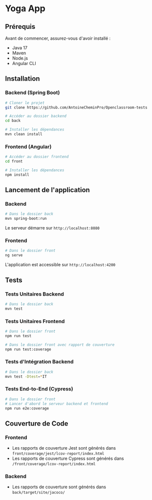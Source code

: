 # Yoga App

## Prérequis

Avant de commencer, assurez-vous d'avoir installé :
- Java 17
- Maven
- Node.js
- Angular CLI

## Installation

### Backend (Spring Boot)

```bash
# Cloner le projet
git clone https://github.com/AntoineCheminPro/Openclassroom-tests

# Accéder au dossier backend
cd back

# Installer les dépendances
mvn clean install
```

### Frontend (Angular)

```bash
# Accéder au dossier frontend
cd front

# Installer les dépendances
npm install
```

## Lancement de l'application

### Backend

```bash
# Dans le dossier back
mvn spring-boot:run
```
Le serveur démarre sur `http://localhost:8080`

### Frontend

```bash
# Dans le dossier front
ng serve
```
L'application est accessible sur `http://localhost:4200`

## Tests

### Tests Unitaires Backend

```bash
# Dans le dossier back
mvn test
```

### Tests Unitaires Frontend

```bash
# Dans le dossier front
npm run test

# Dans le dossier front avec rapport de couverture
npm run test:coverage
```

### Tests d'Intégration Backend

```bash
# Dans le dossier back
mvn test -Dtest=*IT
```

### Tests End-to-End (Cypress)

```bash
# Dans le dossier front
# Lancer d'abord le serveur backend et frontend
npm run e2e:coverage
```

## Couverture de Code

### Frontend
- Les rapports de couverture Jest sont générés dans `front/coverage/jest/lcov-report/index.html`
- Les rapports de couverture Cypress sont générés dans `/front/coverage/lcov-report/index.html`

### Backend
- Les rapports de couverture sont générés dans `back/target/site/jacoco/`
